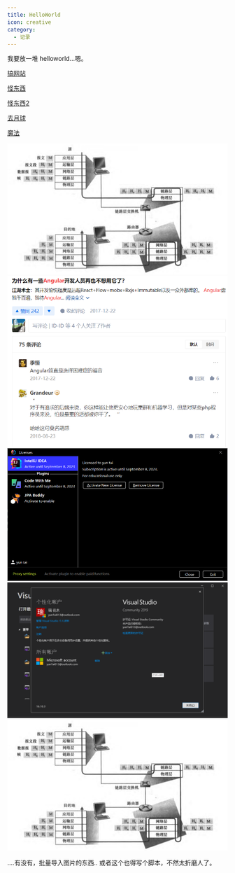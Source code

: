 ```yaml
---
title: HelloWorld
icon: creative
category:
  - 记录
---
```


我要放一堆 helloworld...嗯。

[搞网站](beginning.md)

[怪东西](../front-end/philosophy/strange-things.md)

[怪东西2](../front-end/philosophy/typescript.md)

[去月球](why-the-moon.md)

[魔法](go-to-moon.md)


![1](./screenshots/QQ%E6%88%AA%E5%9B%BE20220906073236.png)
![2](./screenshots/QQ%E6%88%AA%E5%9B%BE20220908100005.png)
![3](./screenshots/QQ%E6%88%AA%E5%9B%BE20220909183128.png)
![4](./screenshots/QQ%E6%88%AA%E5%9B%BE20220911212807.png)
![5](./screenshots/QQ截图20220906073236.png)

....有没有，批量导入图片的东西..
或者这个也得写个脚本，不然太折磨人了。
